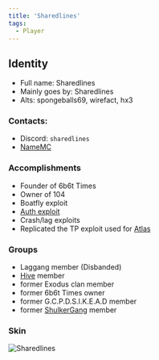 ```yaml
---
title: 'Sharedlines'
tags:
  - Player
---
```


## Identity
* Full name: Sharedlines
* Mainly goes by: Sharedlines
* Alts: spongeballs69, wirefact, hx3

### Contacts:
* Discord: `sharedlines`
* [NameMC](https://namemc.com/profile/Sharedlines.1)

### Accomplishments
* Founder of 6b6t Times
* Owner of 104
* Boatfly exploit
* [Auth exploit](https://www.youtube.com/watch?v=rZHIQOuM0tM)
* Crash/lag exploits
* Replicated the TP exploit used for [Atlas](https://www.youtube.com/watch?v=w2oV6sHu1Q8)

### Groups
* Laggang member (Disbanded)
* [Hive](../Groups/hive) member
* former Exodus clan member
* former 6b6t Times owner
* former G.C.P.D.S.I.K.E.A.D member
* former [ShulkerGang](../Groups/shulkergang) member

### Skin
![Sharedlines](https://s.namemc.com/3d/skin/body.png?id=4c4d64932237fcf2&model=classic&width=100&height=200)
